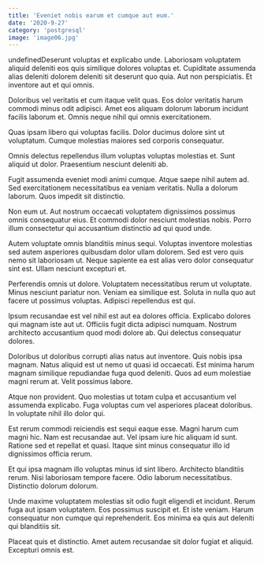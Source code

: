 ```yaml
---
title: 'Eveniet nobis earum et cumque aut eum.'
date: '2020-9-27'
category: 'postgresql'
image: 'image06.jpg'
---
```


undefinedDeserunt voluptas et explicabo unde. Laboriosam voluptatem aliquid deleniti eos quis similique dolores voluptas et. Cupiditate assumenda alias deleniti dolorem deleniti sit deserunt quo quia. Aut non perspiciatis. Et inventore aut et qui omnis.
 Doloribus vel veritatis et cum itaque velit quas. Eos dolor veritatis harum commodi minus odit adipisci. Amet eos aliquam dolorum laborum incidunt facilis laborum et. Omnis neque nihil qui omnis exercitationem.
 Quas ipsam libero qui voluptas facilis. Dolor ducimus dolore sint ut voluptatum. Cumque molestias maiores sed corporis consequatur.

Omnis delectus repellendus illum voluptas voluptas molestias et. Sunt aliquid ut dolor. Praesentium nesciunt deleniti ab.
 Fugit assumenda eveniet modi animi cumque. Atque saepe nihil autem ad. Sed exercitationem necessitatibus ea veniam veritatis. Nulla a dolorum laborum. Quos impedit sit distinctio.
 Non eum ut. Aut nostrum occaecati voluptatem dignissimos possimus omnis consequatur eius. Et commodi dolor nesciunt molestias nobis. Porro illum consectetur qui accusantium distinctio ad qui quod unde.

Autem voluptate omnis blanditiis minus sequi. Voluptas inventore molestias sed autem asperiores quibusdam dolor ullam dolorem. Sed est vero quis nemo sit laboriosam ut. Neque sapiente ea est alias vero dolor consequatur sint est. Ullam nesciunt excepturi et.
 Perferendis omnis ut dolore. Voluptatem necessitatibus rerum ut voluptate. Minus nesciunt pariatur non. Veniam ea similique est. Soluta in nulla quo aut facere ut possimus voluptas. Adipisci repellendus est qui.
 Ipsum recusandae est vel nihil est aut ea dolores officia. Explicabo dolores qui magnam iste aut ut. Officiis fugit dicta adipisci numquam. Nostrum architecto accusantium quod modi dolore ab. Qui delectus consequatur dolores.

Doloribus ut doloribus corrupti alias natus aut inventore. Quis nobis ipsa magnam. Natus aliquid est ut nemo ut quasi id occaecati. Est minima harum magnam similique repudiandae fuga quod deleniti. Quos ad eum molestiae magni rerum at. Velit possimus labore.
 Atque non provident. Quo molestias ut totam culpa et accusantium vel assumenda explicabo. Fuga voluptas cum vel asperiores placeat doloribus. In voluptate nihil illo dolor qui.
 Est rerum commodi reiciendis est sequi eaque esse. Magni harum cum magni hic. Nam est recusandae aut. Vel ipsam iure hic aliquam id sunt. Ratione sed et repellat et quasi. Itaque sint minus consequatur illo id dignissimos officia rerum.

Et qui ipsa magnam illo voluptas minus id sint libero. Architecto blanditiis rerum. Nisi laboriosam tempore facere. Odio laborum necessitatibus. Distinctio dolorum dolorum.
 Unde maxime voluptatem molestias sit odio fugit eligendi et incidunt. Rerum fuga aut ipsam voluptatem. Eos possimus suscipit et. Et iste veniam. Harum consequatur non cumque qui reprehenderit. Eos minima ea quis aut deleniti qui blanditiis sit.
 Placeat quis et distinctio. Amet autem recusandae sit dolor fugiat et aliquid. Excepturi omnis est.


